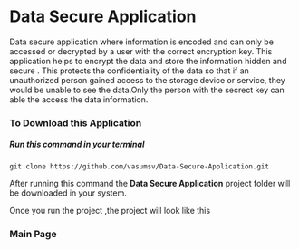 #  Data Secure Application

 Data secure application  where information is encoded and can only be accessed or decrypted by a user with the correct encryption key.
 This application helps to encrypt the data and store the  information hidden and secure . This protects the confidentiality of the data so that if an unauthorized person gained access to the storage device or service, they would be unable to see the data.Only the person with the secrect key can able the access the data information.

 

### To Download this Application
 ##### Run this command in your terminal
 ```Python3
 git clone https://github.com/vasumsv/Data-Secure-Application.git
 ```
 After running this command the **Data Secure Application** project folder will be downloaded in your system.

  Once you run the project ,the project will look like this
 

 ### Main Page

 

